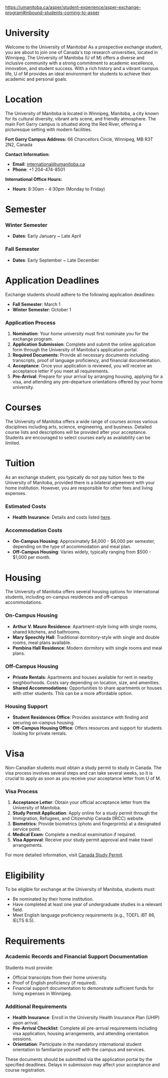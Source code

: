 https://umanitoba.ca/asper/student-experience/asper-exchange-program#inbound-students-coming-to-asper

# University

Welcome to the University of Manitoba! As a prospective exchange student, you are about to join one of Canada's top research universities, located in Winnipeg. The University of Manitoba (U of M) offers a diverse and inclusive community with a strong commitment to academic excellence, innovation, and student success. With a rich history and a vibrant campus life, U of M provides an ideal environment for students to achieve their academic and personal goals.

# Location

The University of Manitoba is located in Winnipeg, Manitoba, a city known for its cultural diversity, vibrant arts scene, and friendly atmosphere. The main Fort Garry campus is situated along the Red River, offering a picturesque setting with modern facilities.

**Fort Garry Campus Address:**
66 Chancellors Circle, Winnipeg, MB R3T 2N2, Canada

**Contact Information:**

- **Email**: international@umanitoba.ca
- **Phone**: +1 204-474-8501

**International Office Hours:**

- **Hours**: 8:30am - 4:30pm (Monday to Friday)

# Semester

### Winter Semester

- **Dates**: Early January ~ Late April

### Fall Semester

- **Dates**: Early September ~ Late December

# Application Deadlines

Exchange students should adhere to the following application deadlines:

- **Fall Semester**: March 1
- **Winter Semester**: October 1

### Application Process

1. **Nomination**: Your home university must first nominate you for the exchange program.
2. **Application Submission**: Complete and submit the online application form through the University of Manitoba's application portal.
3. **Required Documents**: Provide all necessary documents including transcripts, proof of language proficiency, and financial documentation.
4. **Acceptance**: Once your application is reviewed, you will receive an acceptance letter if you meet all requirements.
5. **Pre-Arrival**: Prepare for your arrival by arranging housing, applying for a visa, and attending any pre-departure orientations offered by your home university.

# Courses

The University of Manitoba offers a wide range of courses across various disciplines including arts, science, engineering, and business. Detailed course lists and descriptions will be provided after your acceptance. Students are encouraged to select courses early as availability can be limited.

# Tuition

As an exchange student, you typically do not pay tuition fees to the University of Manitoba, provided there is a bilateral agreement with your home institution. However, you are responsible for other fees and living expenses.

### Estimated Costs

- **Health Insurance**: Details and costs listed [here](https://umanitoba.ca/student-supports/health-wellness/university-health-service/health-insurance).

### Accommodation Costs

- **On-Campus Housing**: Approximately $4,000 - $6,000 per semester, depending on the type of accommodation and meal plan.
- **Off-Campus Housing**: Varies widely, typically ranging from $500 - $1,000 per month.

# Housing

The University of Manitoba offers several housing options for international students, including on-campus residences and off-campus accommodations.

### On-Campus Housing

- **Arthur V. Mauro Residence**: Apartment-style living with single rooms, shared kitchens, and bathrooms.
- **Mary Speechly Hall**: Traditional dormitory-style with single and double rooms, meal plans available.
- **Pembina Hall Residence**: Modern dormitory with single rooms and meal plans.

### Off-Campus Housing

- **Private Rentals**: Apartments and houses available for rent in nearby neighborhoods. Costs vary depending on location, size, and amenities.
- **Shared Accommodations**: Opportunities to share apartments or houses with other students. This can be a more affordable option.

### Housing Support

- **Student Residences Office**: Provides assistance with finding and securing on-campus housing.
- **Off-Campus Housing Office**: Offers resources and support for students looking for private rentals.

# Visa

Non-Canadian students must obtain a study permit to study in Canada. The visa process involves several steps and can take several weeks, so it is crucial to apply as soon as you receive your acceptance letter from U of M.

### Visa Process

1. **Acceptance Letter**: Obtain your official acceptance letter from the University of Manitoba.
2. **Study Permit Application**: Apply online for a study permit through the Immigration, Refugees, and Citizenship Canada (IRCC) website.
3. **Biometrics**: Provide biometrics (photo and fingerprints) at a designated service point.
4. **Medical Exam**: Complete a medical examination if required.
5. **Visa Approval**: Receive your study permit approval and make travel arrangements.

For more detailed information, visit [Canada Study Permit](https://www.canada.ca/en/immigration-refugees-citizenship/services/study-canada/study-permit.html).

# Eligibility

To be eligible for exchange at the University of Manitoba, students must:

- Be nominated by their home institution.
- Have completed at least one year of undergraduate studies in a relevant field.
- Meet English language proficiency requirements (e.g., TOEFL iBT 86, IELTS 6.5).

# Requirements

### Academic Records and Financial Support Documentation

Students must provide:

- Official transcripts from their home university.
- Proof of English proficiency (if required).
- Financial support documentation to demonstrate sufficient funds for living expenses in Winnipeg.

### Additional Requirements

- **Health Insurance**: Enroll in the University Health Insurance Plan (UHIP) upon arrival.
- **Pre-Arrival Checklist**: Complete all pre-arrival requirements including visa application, housing arrangements, and attending orientation sessions.
- **Orientation**: Participate in the mandatory international student orientation to familiarize yourself with the campus and services.

These documents should be submitted via the application portal by the specified deadlines. Delays in submission may affect your acceptance and course registration.
